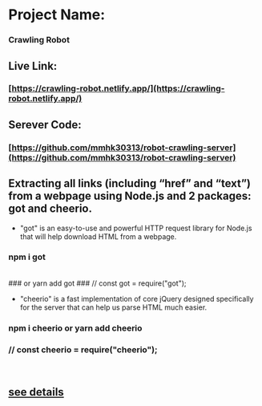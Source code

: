 # Project Name:

### Crawling Robot

## Live Link:

### [https://crawling-robot.netlify.app/](https://crawling-robot.netlify.app/)

## Serever Code:

### [https://github.com/mmhk30313/robot-crawling-server](https://github.com/mmhk30313/robot-crawling-server)


## Extracting all links (including “href” and “text”) from a webpage using Node.js and 2 packages: got and cheerio.

   * "got" is an easy-to-use and powerful HTTP request library for Node.js that will help download HTML from a webpage.
   
   ### npm i got 
   <br>
   ### or yarn add got 
   ### // const got = require("got");

   <br>

   * "cheerio" is a fast implementation of core jQuery designed specifically for the server that can help us parse HTML much easier.

   ### npm i cheerio or yarn add cheerio 
   ### // const cheerio = require("cheerio");
   <br>

   ## [see details](https://www.kindacode.com/article/how-to-get-all-links-from-a-webpage-using-node-js/)